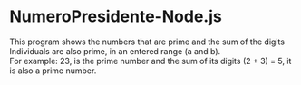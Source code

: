 # NumeroPresidente-Node.js
This program shows the numbers that are prime and the sum of the digits Individuals are also prime, in an entered range (a and b). 
<br>
For example: 23, is the prime number and the sum of its digits (2 + 3) = 5, it is also a prime number.
